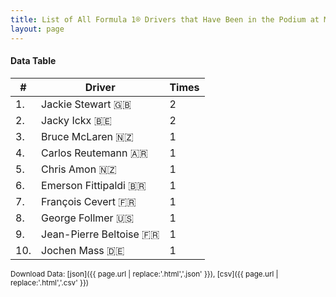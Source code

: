 ```yaml
---
title: List of All Formula 1® Drivers that Have Been in the Podium at Montjuïc
layout: page
---
```


<canvas id="chart" width="400" height="180"></canvas>
<script>
var data = {
    "datasets": [
        {
            "backgroundColor": "#f3a935",
            "borderColor": "#f68639",
            "borderWidth": 1,
            "data": [
                2.0,
                2.0,
                1.0,
                1.0,
                1.0,
                1.0,
                1.0,
                1.0,
                1.0,
                1.0
            ],
            "label": "Times"
        }
    ],
    "labels": [
        "Jackie Stewart 🇬🇧",
        "Jacky Ickx 🇧🇪",
        "Bruce McLaren 🇳🇿",
        "Carlos Reutemann 🇦🇷",
        "Chris Amon 🇳🇿",
        "Emerson Fittipaldi 🇧🇷",
        "François Cevert 🇫🇷",
        "George Follmer 🇺🇸",
        "Jean-Pierre Beltoise 🇫🇷",
        "Jochen Mass 🇩🇪"
    ]
};
var options = {
  legend: {
    display: false
  },
  scales: {
    xAxes: [{
      ticks: {
        beginAtZero: true,
        maxRotation: 180,
        display: window.innerWidth > 800
      }
    }],
    yAxes: [{
      ticks: {
        beginAtZero: true
      }
    }]
  },
  onResize: function(chart, size) {
    chart.options.scales.xAxes[0].ticks.display = size.width > 800;
  }
};
new Chart("chart", {
    data: data,
    type: 'bar',
    options: options
});
</script>



#### Data Table

| # | Driver | Times |
|--|--|--|
| 1. | Jackie Stewart 🇬🇧 | 2 |
| 2. | Jacky Ickx 🇧🇪 | 2 |
| 3. | Bruce McLaren 🇳🇿 | 1 |
| 4. | Carlos Reutemann 🇦🇷 | 1 |
| 5. | Chris Amon 🇳🇿 | 1 |
| 6. | Emerson Fittipaldi 🇧🇷 | 1 |
| 7. | François Cevert 🇫🇷 | 1 |
| 8. | George Follmer 🇺🇸 | 1 |
| 9. | Jean-Pierre Beltoise 🇫🇷 | 1 |
| 10. | Jochen Mass 🇩🇪 | 1 |

<small>Download Data: [json]({{ page.url | replace:'.html','.json' }}), [csv]({{ page.url | replace:'.html','.csv' }})</small>
